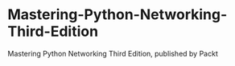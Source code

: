 # Mastering-Python-Networking-Third-Edition
Mastering Python Networking Third Edition, published by Packt
